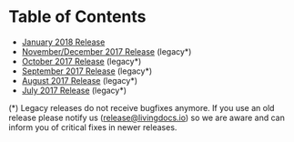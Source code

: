 # Table of Contents

* [January 2018 Release](./releases/release-2018-01.md)
* [November/December 2017 Release](./releases/release-2017-12.md) (legacy*)
* [October 2017 Release](./releases/release-2017-10.md) (legacy*)
* [September 2017 Release](./releases/release-2017-09.md) (legacy*)
* [August 2017 Release](./releases/release-2017-08.md) (legacy*)
* [July 2017 Release](./releases/release-2017-07.md) (legacy*)

(*) Legacy releases do not receive bugfixes anymore. If you use an old release please notify us (release@livingdocs.io) so we are aware and can inform you of critical fixes in newer releases.
